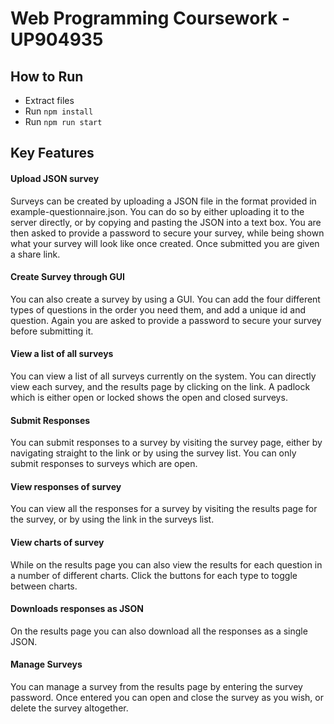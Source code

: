 # Web Programming Coursework - UP904935

## How to Run

- Extract files
- Run ```npm install```
- Run ```npm run start```

## Key Features

#### Upload JSON survey

Surveys can be created by uploading a JSON file in the format provided in 
example-questionnaire.json. You can do so by either uploading it to the server
directly, or by copying and pasting the JSON into a text box. You are then asked to 
provide a password to secure your survey, while being shown what your survey will look
like once created. Once submitted you are given a share link.

#### Create Survey through GUI

You can also create a survey by using a GUI. You can add the four different
types of questions in the order you need them, and add a unique id and question.
Again you are asked to provide a password to secure your survey before submitting it.

#### View a list of all surveys

You can view a list of all surveys currently on the system. You can directly
view each survey, and the results page by clicking on the link. A padlock which is
either open or locked shows the open and closed surveys.

#### Submit Responses

You can submit responses to a survey by visiting the survey page, either by
navigating straight to the link or by using the survey list. You can only
submit responses to surveys which are open.

#### View responses of survey

You can view all the responses for a survey by visiting the results page for
the survey, or by using the link in the surveys list.

#### View charts of survey

While on the results page you can also view the results for each question 
in a number of different charts. Click the buttons for each type to toggle
between charts.

#### Downloads responses as JSON

On the results page you can also download all the responses as a single JSON.

#### Manage Surveys

You can manage a survey from the results page by entering the survey password. Once entered
you can open and close the survey as you wish, or delete the survey altogether.



